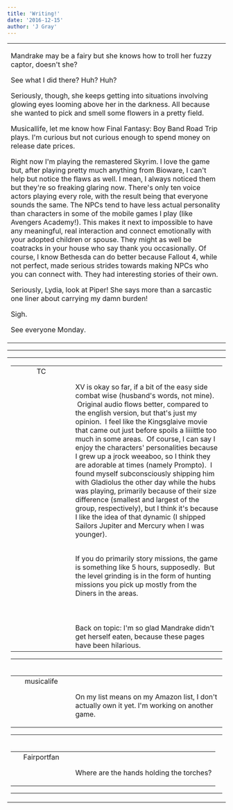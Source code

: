 ```yaml
---
title: 'Writing!'
date: '2016-12-15'
author: 'J Gray'
---
```


<div>
<!-- Main content here -->
<table border="0" class="post"><tbody><tr><td>
   
   <div class="post_body">
       <p>Mandrake may be a fairy but she knows how to troll her fuzzy captor, doesn't she?</p><p>See what I did there? Huh? Huh?</p><p>Seriously, though, she keeps getting into situations involving glowing eyes looming above her in the darkness. All because she wanted to pick and smell some flowers in a pretty field.</p><p>Musicallife, let me know how Final Fantasy: Boy Band Road Trip plays. I'm curious but not curious enough to spend money on release date prices. </p><p>Right now I'm playing the remastered Skyrim. I love the game but, after playing pretty much anything from Bioware, I can't help but notice the flaws as well. I mean, I always noticed them but they're so freaking glaring now. There's only ten voice actors playing every role, with the result being that everyone sounds the same. The NPCs tend to have less actual personality than characters in some of the mobile games I play (like Avengers Academy!). This makes it next to impossible to have any meaningful, real interaction and connect emotionally with your adopted children or spouse. They might as well be coatracks in your house who say thank you occasionally. Of course, I know Bethesda can do better because Fallout 4, while not perfect, made serious strides towards making NPCs who you can connect with. They had interesting stories of their own. </p><p>Seriously, Lydia, look at Piper! She says more than a sarcastic one liner about carrying my damn burden!</p><p>Sigh.</p><p>See everyone Monday.</p>
   </div>
   </td></tr>
   </tbody></table><hr><table style="width:100%; border:0;" class="comment_table"><tbody><tr><td width="100%"><a name=""> </a><div style="width:100%;" class="comment"><table border="0" width="100%"><tbody><tr><td align="center" valign="top" width="125">
<span class="comment_title"><center>TC<br></center><a name="2894">&nbsp;</a></span><br>
<center><img src="https://www.gravatar.com/avatar.php?gravatar_id=cf319ce48c9a1d574ae6002390657b05&amp;default=http%3A%2F%2Fmysteriesofthearcana.com%2Ftemplates%2Fmain%2Fimages%2Favatar.gif&amp;size=80&amp;rating=g" border="0" alt=""></center>
</td>
<td valign="top">


<p class="comment_text"> </p><p class="comment_text"><br> XV is okay so far, if a bit of the easy side combat wise (husband's words, not mine). &nbsp;Original audio flows better, compared to the english version, but that's just my opinion. &nbsp;I feel like the Kingsglaive movie that came out just before spoils a liiiittle too much in some areas. &nbsp;Of course, I can say I enjoy the characters' personalities because I grew up a jrock weeaboo, so I think they are adorable at times (namely Prompto). &nbsp;I found myself subconsciously shipping him with Gladiolus the other day while the hubs was playing, primarily because of their size difference (smallest and largest of the group, respectively), but I think it's because I like the idea of that dynamic (I shipped Sailors Jupiter and Mercury when I was younger). &nbsp;</p><div><br></div><div>If you do primarily story missions, the game is something like 5 hours, supposedly. &nbsp;But the level grinding is in the form of hunting missions you pick up mostly from the Diners in the areas.</div><div><br></div><div><br></div><div><br></div><div>Back on topic: I'm so glad Mandrake didn't get herself eaten, because these pages have been hilarious.</div>
 

</td></tr></tbody></table>
<hr></div></td></tr><tr><td width="100%"><a name=""> </a><div style="width:100%;" class="comment"><table border="0" width="100%"><tbody><tr><td align="center" valign="top" width="125">
<span class="comment_title"><center>musicalife<br></center><a name="2895">&nbsp;</a></span><br>
<center><img src="https://www.gravatar.com/avatar.php?gravatar_id=6f86cb0ffa70485e791906edfc2d1247&amp;default=http%3A%2F%2Fmysteriesofthearcana.com%2Ftemplates%2Fmain%2Fimages%2Favatar.gif&amp;size=80&amp;rating=g" border="0" alt=""></center>
</td>
<td valign="top">


<p class="comment_text"> </p><p class="comment_text"><br> On my list means on my Amazon list, I don't actually own it yet. I'm working on another game.</p>
 

</td></tr></tbody></table>
<hr></div></td></tr><tr><td width="100%"><a name=""> </a><div style="width:100%;" class="comment"><table border="0" width="100%"><tbody><tr><td align="center" valign="top" width="125">
<span class="comment_title"><center>Fairportfan<br></center><a name="2896">&nbsp;</a></span><br>
<center><img src="https://www.gravatar.com/avatar.php?gravatar_id=aa6f9d5ec211cb4180cd78f1bdcb0cb5&amp;default=http%3A%2F%2Fmysteriesofthearcana.com%2Ftemplates%2Fmain%2Fimages%2Favatar.gif&amp;size=80&amp;rating=g" border="0" alt=""></center>
</td>
<td valign="top">


<p class="comment_text"> </p><p class="comment_text"><br> Where are the hands holding the torches?</p>
 

</td></tr></tbody></table>
<hr></div></td></tr></tbody></table>
<!-- End main content -->
              </div>
